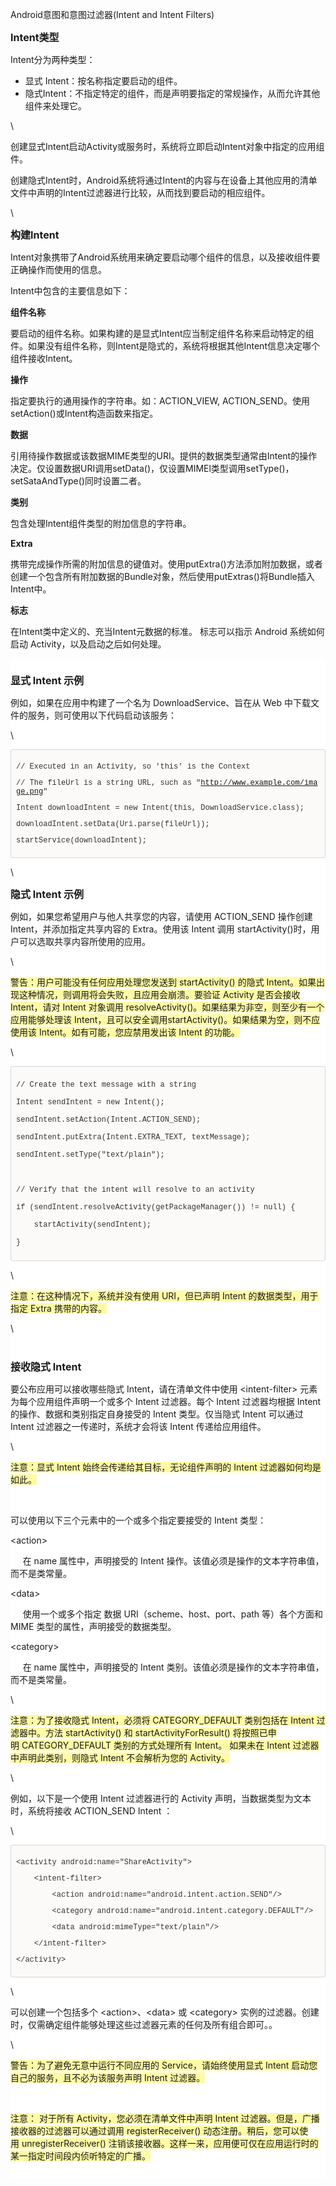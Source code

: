 Android意图和意图过滤器(Intent and Intent Filters)
<div>

<div>

<span style="font-size: 16px;">**Intent类型**</span>

</div>

<div>

Intent分为两种类型：

</div>

-   显式 Intent：按名称指定要启动的组件。
-   隐式Intent：不指定特定的组件，而是声明要指定的常规操作，从而允许其他组件来处理它。

<div>

\

</div>

<div>

创建显式Intent启动Activity或服务时，系统将立即启动Intent对象中指定的应用组件。

</div>

<div>

创建隐式Intent时，Android系统将通过Intent的内容与在设备上其他应用的清单文件中声明的Intent过滤器进行比较，从而找到要启动的相应组件。

</div>

<div>

\

</div>

<div>

<span style="font-size: 16px;">**构建Intent**</span>

</div>

<div>

Intent对象携带了Android系统用来确定要启动哪个组件的信息，以及接收组件要正确操作而使用的信息。

</div>

<div>

Intent中包含的主要信息如下：

</div>

<div>

**组件名称**

</div>

<div>

要启动的组件名称。如果构建的是显式Intent应当制定组件名称来启动特定的组件。如果没有组件名称，则Intent是隐式的，系统将根据其他Intent信息决定哪个组件接收Intent。

</div>

<div>

**操作**

</div>

<div>

指定要执行的通用操作的字符串。如：ACTION\_VIEW,
ACTION\_SEND。使用setAction()或Intent构造函数来指定。

</div>

<div>

**数据**

</div>

<div>

引用待操作数据或该数据MIME类型的URI。提供的数据类型通常由Intent的操作决定。仅设置数据URI调用setData()，仅设置MIMEl类型调用setType()，setSataAndType()同时设置二者。

</div>

<div>

**类别**

</div>

<div>

包含处理Intent组件类型的附加信息的字符串。

</div>

<div>

**Extra**

</div>

<div>

携带完成操作所需的附加信息的键值对。使用putExtra()方法添加附加数据，或者创建一个包含所有附加数据的Bundle对象，然后使用putExtras()将Bundle插入Intent中。

</div>

<div>

**标志**

</div>

<div>

在Intent类中定义的、充当Intent元数据的标准。 标志可以指示 Android
系统如何启动 Activity，以及启动之后如何处理。

</div>

<div
style="font-weight: 400; margin: -64px 0px 0px; padding: 8px 0px 12px; border-top-width: 64px; border-top-style: solid; border-top-color: transparent; -webkit-background-clip: padding-box; font-style: normal; font-variant: normal; letter-spacing: normal; text-align: start; text-indent: 0px; text-transform: none; white-space: normal; widows: 1; word-spacing: 0px; -webkit-text-stroke-width: 0px; background-color: rgb(255, 255, 255); background-clip: padding-box;">

<div>

<span style="font-size: 16px;">**显式 Intent 示例**</span>

</div>

<div>

例如，如果在应用中构建了一个名为 DownloadService、旨在从 Web
中下载文件的服务，则可使用以下代码启动该服务：

</div>

<div>

\

</div>

<div
style="-en-codeblock: true; box-sizing: border-box; padding: 8px; font-family: Monaco, Menlo, Consolas, &quot;Courier New&quot;, monospace; font-size: 12px; color: rgb(51, 51, 51); border-top-left-radius: 4px; border-top-right-radius: 4px; border-bottom-right-radius: 4px; border-bottom-left-radius: 4px; background-color: rgb(251, 250, 248); border: 1px solid rgba(0, 0, 0, 0.14902); background-position: initial initial; background-repeat: initial initial;">

<div>

// Executed in an Activity, so 'this' is the Context

</div>

<div>

// The fileUrl is a string URL, such as "http://www.example.com/image.png"

</div>

<div>

Intent downloadIntent = new Intent(this, DownloadService.class);

</div>

<div>

downloadIntent.setData(Uri.parse(fileUrl));

</div>

<div>

startService(downloadIntent);

</div>

</div>

<div>

\

</div>

<div>

**<span style="font-size: 16px;">隐式 Intent 示例</span>**

</div>

<div>

例如，如果您希望用户与他人共享您的内容，请使用 ACTION\_SEND 操作创建
Intent，并添加指定共享内容的 Extra。使用该 Intent
调用 startActivity()时，用户可以选取共享内容所使用的应用。

</div>

<div>

\

</div>

<div>

<span
style="background-color: rgb(255, 250, 165);-evernote-highlight:true;">警告：用户可能没有任何应用处理您发送到 startActivity() 的隐式
Intent。如果出现这种情况，则调用将会失败，且应用会崩溃。要验证 Activity
是否会接收
Intent，请对 Intent 对象调用 resolveActivity()。如果结果为非空，则至少有一个应用能够处理该
Intent，且可以安全调用startActivity()。如果结果为空，则不应使用该
Intent。如有可能，您应禁用发出该 Intent 的功能。</span>

</div>

<div>

\

</div>

<div
style="box-sizing: border-box; padding: 8px; border-top-left-radius: 4px; border-top-right-radius: 4px; border-bottom-right-radius: 4px; border-bottom-left-radius: 4px; background-color: rgb(251, 250, 248); border: 1px solid rgba(0, 0, 0, 0.148438);">

<div>

<span style="font-size: 12px;"><span
style="font-family: Monaco, Menlo, Consolas, 'Courier New', monospace;"><span
style="color: rgb(51, 51, 51);">// Create the text message with a string</span></span></span>

</div>

<div>

<span style="font-size: 12px;"><span
style="font-family: Monaco, Menlo, Consolas, 'Courier New', monospace;"><span
style="color: rgb(51, 51, 51);">Intent sendIntent = new Intent();</span></span></span>

</div>

<div>

<span style="font-size: 12px;"><span
style="font-family: Monaco, Menlo, Consolas, 'Courier New', monospace;"><span
style="color: rgb(51, 51, 51);">sendIntent.setAction(Intent.ACTION\_SEND);</span></span></span>

</div>

<div>

<span style="font-size: 12px;"><span
style="font-family: Monaco, Menlo, Consolas, 'Courier New', monospace;"><span
style="color: rgb(51, 51, 51);">sendIntent.putExtra(Intent.EXTRA\_TEXT, textMessage);</span></span></span>

</div>

<div>

<span style="font-size: 12px;"><span
style="font-family: Monaco, Menlo, Consolas, 'Courier New', monospace;"><span
style="color: rgb(51, 51, 51);">sendIntent.setType("text/plain");</span></span></span>

</div>

<div>

<span style="font-size: 12px;"><span
style="font-family: Monaco, Menlo, Consolas, 'Courier New', monospace;"><span
style="color: rgb(51, 51, 51);">\
</span></span></span>

</div>

<div>

<span style="font-size: 12px;"><span
style="font-family: Monaco, Menlo, Consolas, 'Courier New', monospace;"><span
style="color: rgb(51, 51, 51);">// Verify that the intent will resolve to an activity</span></span></span>

</div>

<div>

<span style="font-size: 12px;"><span
style="font-family: Monaco, Menlo, Consolas, 'Courier New', monospace;"><span
style="color: rgb(51, 51, 51);">if (sendIntent.resolveActivity(getPackageManager()) != null) {</span></span></span>

</div>

<div>

<span style="font-size: 12px;"><span
style="font-family: Monaco, Menlo, Consolas, 'Courier New', monospace;"><span
style="color: rgb(51, 51, 51);">   
startActivity(sendIntent);</span></span></span>

</div>

<div>

<span style="font-size: 12px;"><span
style="font-family: Monaco, Menlo, Consolas, 'Courier New', monospace;"><span
style="color: rgb(51, 51, 51);">}</span></span></span>

</div>

</div>

<div>

\

</div>

<div>

<span
style="background-color: rgb(255, 250, 165);-evernote-highlight:true;">注意：在这种情况下，系统并没有使用
URI，但已声明 Intent 的数据类型，用于指定 Extra 携带的内容。</span>

</div>

<div>

\

</div>

<div
style="clear: left; font-weight: 400; margin: -64px 0px 0px; padding: 12px 0px 0px; border-top-width: 64px; border-top-style: solid; border-top-color: transparent; -webkit-background-clip: padding-box; font-style: normal; font-variant: normal; letter-spacing: normal; text-align: start; text-indent: 0px; text-transform: none; white-space: normal; widows: 1; word-spacing: 0px; -webkit-text-stroke-width: 0px; background-color: rgb(255, 255, 255); background-clip: padding-box;">

<div>

**<span style="font-size: 16px;">接收隐式 Intent</span>**

</div>

<div>

要公布应用可以接收哪些隐式
Intent，请在清单文件中使用 &lt;intent-filter&gt; 元素为每个应用组件声明一个或多个
Intent 过滤器。每个 Intent 过滤器均根据 Intent
的操作、数据和类别指定自身接受的 Intent 类型。仅当隐式 Intent 可以通过
Intent 过滤器之一传递时，系统才会将该 Intent 传递给应用组件。

</div>

<div>

\

</div>

<div>

<span
style="background-color: rgb(255, 250, 165);-evernote-highlight:true;">注意：显式
Intent 始终会传递给其目标，无论组件声明的 Intent
过滤器如何均是如此。</span>

</div>

<div>

<span
style="background-color: rgb(255, 250, 165);-evernote-highlight:true;">\
</span>

</div>

<div>

可以使用以下三个元素中的一个或多个指定要接受的 Intent 类型：

</div>

<div>

&lt;action&gt;

</div>

<div>

     在 name 属性中，声明接受的 Intent
操作。该值必须是操作的文本字符串值，而不是类常量。

</div>

<div>

&lt;data&gt;

</div>

<div>

     使用一个或多个指定 数据
URI（scheme、host、port、path 等）各个方面和 MIME
类型的属性，声明接受的数据类型。

</div>

<div>

&lt;category&gt;

</div>

<div>

     在 name 属性中，声明接受的 Intent
类别。该值必须是操作的文本字符串值，而不是类常量。

</div>

<div>

\

</div>

<div>

<span
style="background-color: rgb(255, 250, 165);-evernote-highlight:true;">注意：为了接收隐式
Intent，必须将 CATEGORY\_DEFAULT 类别包括在 Intent
过滤器中。方法 startActivity() 和 startActivityForResult() 将按照已申明 CATEGORY\_DEFAULT 类别的方式处理所有
Intent。 如果未在 Intent 过滤器中声明此类别，则隐式 Intent
不会解析为您的 Activity。</span>

</div>

<div>

\

</div>

<div>

例如，以下是一个使用 Intent 过滤器进行的 Activity
声明，当数据类型为文本时，系统将接收 ACTION\_SEND Intent ：

</div>

<div>

\

</div>

<div
style="-en-codeblock: true; box-sizing: border-box; padding: 8px; font-family: Monaco, Menlo, Consolas, &quot;Courier New&quot;, monospace; font-size: 12px; color: rgb(51, 51, 51); border-top-left-radius: 4px; border-top-right-radius: 4px; border-bottom-right-radius: 4px; border-bottom-left-radius: 4px; background-color: rgb(251, 250, 248); border: 1px solid rgba(0, 0, 0, 0.14902); background-position: initial initial; background-repeat: initial initial;">

<div>

&lt;activity android:name="ShareActivity"&gt;

</div>

<div>

    &lt;intent-filter&gt;

</div>

<div>

        &lt;action android:name="android.intent.action.SEND"/&gt;

</div>

<div>

        &lt;category android:name="android.intent.category.DEFAULT"/&gt;

</div>

<div>

        &lt;data android:mimeType="text/plain"/&gt;

</div>

<div>

    &lt;/intent-filter&gt;

</div>

<div>

&lt;/activity&gt;

</div>

</div>

<div>

\

</div>

<div>

可以创建一个包括多个 &lt;action&gt;、&lt;data&gt; 或 &lt;category&gt; 实例的过滤器。创建时，仅需确定组件能够处理这些过滤器元素的任何及所有组合即可。。

</div>

<div>

\

</div>

<div>

<span
style="background-color: rgb(255, 250, 165);-evernote-highlight:true;">警告：为了避免无意中运行不同应用的 Service，请始终使用显式
Intent 启动您自己的服务，且不必为该服务声明 Intent 过滤器。</span>

</div>

<div>

<span
style="background-color: rgb(255, 250, 165);-evernote-highlight:true;">\
</span>

</div>

<div>

<span
style="background-color: rgb(255, 250, 165);-evernote-highlight:true;">注意： 对于所有
Activity，您必须在清单文件中声明 Intent
过滤器。但是，广播接收器的过滤器可以通过调用 registerReceiver() 动态注册。稍后，您可以使用 unregisterReceiver() 注销该接收器。这样一来，应用便可仅在应用运行时的某一指定时间段内侦听特定的广播。</span>

</div>

</div>

</div>

</div>

